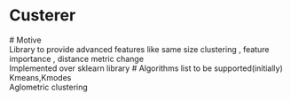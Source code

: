 # Custerer
<In Development>
# Motive<br>
  Library to provide advanced features like same size clustering , feature importance , distance metric change<br>
  Implemented over sklearn library 
# Algorithms list to be supported(initially) <br>
  Kmeans,Kmodes<br>
  Aglometric clustering<br>
  
